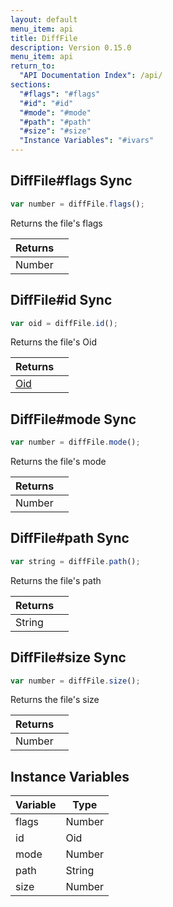 ```yaml
---
layout: default
menu_item: api
title: DiffFile
description: Version 0.15.0
menu_item: api
return_to:
  "API Documentation Index": /api/
sections:
  "#flags": "#flags"
  "#id": "#id"
  "#mode": "#mode"
  "#path": "#path"
  "#size": "#size"
  "Instance Variables": "#ivars"
---
```


## <a name="flags"></a><span>DiffFile#</span>flags <span class="tags"><span class="sync">Sync</span></span>

```js
var number = diffFile.flags();
```

Returns the file's flags

| Returns |  |
| --- | --- |
| Number |  |

## <a name="id"></a><span>DiffFile#</span>id <span class="tags"><span class="sync">Sync</span></span>

```js
var oid = diffFile.id();
```

Returns the file's Oid

| Returns |  |
| --- | --- |
| [Oid](/api/oid/) |  |

## <a name="mode"></a><span>DiffFile#</span>mode <span class="tags"><span class="sync">Sync</span></span>

```js
var number = diffFile.mode();
```

Returns the file's mode

| Returns |  |
| --- | --- |
| Number |  |

## <a name="path"></a><span>DiffFile#</span>path <span class="tags"><span class="sync">Sync</span></span>

```js
var string = diffFile.path();
```

Returns the file's path

| Returns |  |
| --- | --- |
| String |  |

## <a name="size"></a><span>DiffFile#</span>size <span class="tags"><span class="sync">Sync</span></span>

```js
var number = diffFile.size();
```

Returns the file's size

| Returns |  |
| --- | --- |
| Number |  |

## <a name="ivars"></a>Instance Variables

| Variable | Type |
| --- | --- |
| <a name="flags"></a>flags | Number |
| <a name="id"></a>id | Oid |
| <a name="mode"></a>mode | Number |
| <a name="path"></a>path | String |
| <a name="size"></a>size | Number |

